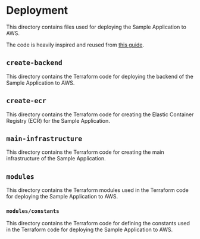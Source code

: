 # Deployment

This directory contains files used for deploying the Sample Application to AWS.

The code is heavily inspired and reused from [this guide](https://nexgeneerz.io/aws-computing-with-ecs-ec2-terraform/).

## `create-backend`

This directory contains the Terraform code for deploying the backend of the Sample Application to AWS.

## `create-ecr`

This directory contains the Terraform code for creating the Elastic Container Registry (ECR) for the Sample Application.

## `main-infrastructure`

This directory contains the Terraform code for creating the main infrastructure of the Sample Application.

## `modules`

This directory contains the Terraform modules used in the Terraform code for deploying the Sample Application to AWS.

### `modules/constants`

This directory contains the Terraform code for defining the constants used in the Terraform code for deploying the
Sample Application to AWS.
